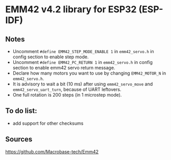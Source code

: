 # EMM42 v4.2 library for ESP32 (ESP-IDF)

## Notes
* Uncomment `#define EMM42_STEP_MODE_ENABLE 1` in `emm42_servo.h` in config section to enable step mode.
* Uncomment `#define EMM42_PC_RETURN 1` in `emm42_servo.h` in config section to enable emm42 servo return message.
* Declare how many motors you want to use by changing `EMM42_MOTOR_N` in `emm42_servo.h`.
* It is advisory to wait a bit (10 ms) after using `emm42_servo_move` and `emm42_servo_uart_turn`, because of UART leftovers.
* One full rotation is 200 steps (in 1 microstep mode).

## To do list:
* add support for other checksums

## Sources
https://github.com/Macrobase-tech/Emm42